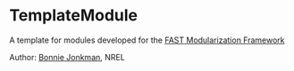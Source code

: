 # TemplateModule
A template for modules developed for the [FAST Modularization Framework](https://nwtc.nrel.gov/FAST-Developers "FAST Developers")

Author: [Bonnie Jonkman](mailto:bonnie.jonkman@nrel.gov), NREL